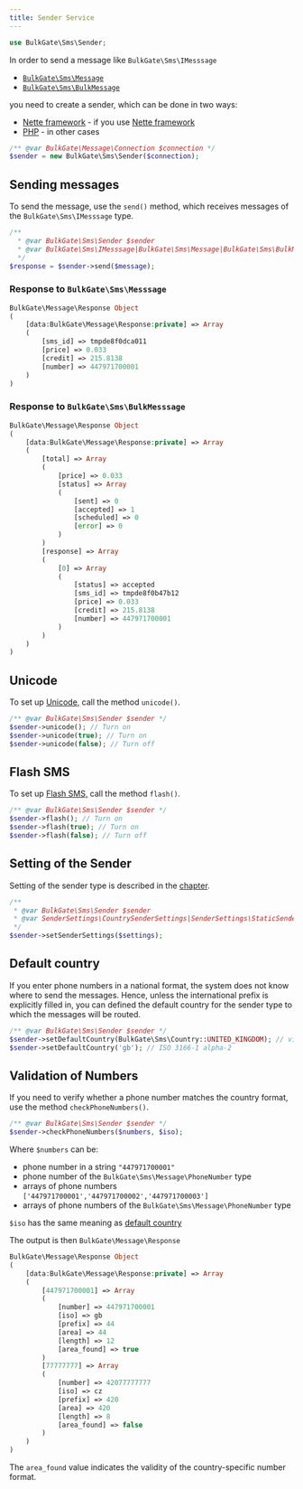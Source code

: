 ```yaml
---
title: Sender Service
---
```


``` php
use BulkGate\Sms\Sender;
```

In order to send a message like `BulkGate\Sms\IMesssage`

 - [`BulkGate\Sms\Message`](php-sdk-messsage.md)
 - [`BulkGate\Sms\BulkMessage`](php-sdk-bulk-message.md)

you need to create a sender, which can be done in two ways:

 - [Nette framework](php-sdk-nette.md) - if you use [Nette framework](https://nette.org/)
 - [PHP](php-sdk-instalation.md) - in other cases
 
``` php
/** @var BulkGate\Message\Connection $connection */
$sender = new BulkGate\Sms\Sender($connection);
```
 
## Sending messages
 
To send the message, use the `send()` method, which receives messages of the `BulkGate\Sms\IMesssage` type.
 
``` php
/** 
  * @var BulkGate\Sms\Sender $sender 
  * @var BulkGate\Sms\IMesssage|BulkGate\Sms\Message|BulkGate\Sms\BulkMessage $message
  */
$response = $sender->send($message);
```

### Response to `BulkGate\Sms\Messsage`
``` php
BulkGate\Message\Response Object
(
    [data:BulkGate\Message\Response:private] => Array
    (
        [sms_id] => tmpde8f0dca011
        [price] => 0.033
        [credit] => 215.8138
        [number] => 447971700001
    )
)
```

### Response to `BulkGate\Sms\BulkMesssage`
``` php
BulkGate\Message\Response Object
(
    [data:BulkGate\Message\Response:private] => Array
    (
        [total] => Array
        (
            [price] => 0.033
            [status] => Array
            (
                [sent] => 0
                [accepted] => 1
                [scheduled] => 0
                [error] => 0
            )
        )
        [response] => Array
        (
            [0] => Array
            (
                [status] => accepted
                [sms_id] => tmpde8f0b47b12
                [price] => 0.033
                [credit] => 215.8138
                [number] => 447971700001
            )
        )
    )
)
```

## Unicode

To set up [Unicode,](unicode.md) call the method `unicode()`.

``` php
/** @var BulkGate\Sms\Sender $sender */
$sender->unicode(); // Turn on
$sender->unicode(true); // Turn on
$sender->unicode(false); // Turn off
```
 
 ## Flash SMS
 
 To set up [Flash SMS,](flash-sms.md) call the method `flash()`.
 
 ``` php
 /** @var BulkGate\Sms\Sender $sender */
 $sender->flash(); // Turn on
 $sender->flash(true); // Turn on
 $sender->flash(false); // Turn off
 ``` 
 
 ## Setting of the Sender
 
Setting of the sender type is described in the [chapter](php-sdk-sender-settings.md).
 
 ``` php
/** 
  * @var BulkGate\Sms\Sender $sender
  * @var SenderSettings\CountrySenderSettings|SenderSettings\StaticSenderSettings $settings
  */
$sender->setSenderSettings($settings);
```

## Default country

If you enter phone numbers in a national format, the system does not know where to send the messages. Hence, unless the international prefix is explicitly filled in, you can defined the default country for the sender type to which the messages will be routed.

 ``` php
 /** @var BulkGate\Sms\Sender $sender */
 $sender->setDefaultCountry(BulkGate\Sms\Country::UNITED_KINGDOM); // via BulkGate\Sms\Country
 $sender->setDefaultCountry('gb'); // ISO 3166-1 alpha-2 
 ``` 
 
 ## Validation of Numbers
 
 If you need to verify whether a phone number matches the country format, use the method `checkPhoneNumbers()`.
 
 ``` php
 /** @var BulkGate\Sms\Sender $sender */
 $sender->checkPhoneNumbers($numbers, $iso);
 ``` 
 
Where `$numbers` can be:
- phone number in a string `"447971700001"`
- phone number of the `BulkGate\Sms\Message\PhoneNumber` type
- arrays of phone numbers `['447971700001','447971700002','447971700003']`
- arrays of phone numbers of the `BulkGate\Sms\Message\PhoneNumber` type

`$iso` has the same meaning as [default country](#default-country)

The output is then `BulkGate\Message\Response`

``` php
BulkGate\Message\Response Object
(
    [data:BulkGate\Message\Response:private] => Array
    (
        [447971700001] => Array
        (
            [number] => 447971700001
            [iso] => gb
            [prefix] => 44
            [area] => 44
            [length] => 12
            [area_found] => true
        )
        [77777777] => Array
        (
            [number] => 42077777777 
            [iso] => cz
            [prefix] => 420
            [area] => 420
            [length] => 8
            [area_found] => false
        )
    )
)
```

The `area_found` value indicates the validity of the country-specific number format.
